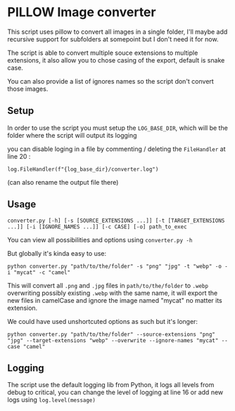 # PILLOW Image converter
This script uses pillow to convert all images in a single folder, I'll maybe add recursive support for subfolders at somepoint but I don't need it for now.

The script is able to convert multiple souce extensions to multiple extensions, it also allow you to chose casing of the export, default is snake case. 

You can also provide a list of ignores names so the script don't convert those images.

## Setup

In order to use the script you must setup the `LOG_BASE_DIR`, which will be the folder where the script will output its logging 

you can disable loging in a file by commenting / deleting the `FileHandler` at line 20 :

    log.FileHandler(f"{log_base_dir}/converter.log")

(can also rename the output file there)

## Usage

    converter.py [-h] [-s [SOURCE_EXTENSIONS ...]] [-t [TARGET_EXTENSIONS ...]] [-i [IGNORE_NAMES ...]] [-c CASE] [-o] path_to_exec

You can view all possibilities and options using 
`converter.py -h`


But globally it's kinda easy to use:

    python converter.py "path/to/the/folder" -s "png" "jpg" -t "webp" -o -i "mycat" -c "camel"

This will convert all `.png` and `.jpg` files in `path/to/the/folder` to `.webp` overwriting possibly existing `.webp` with the same name, it will export the new files in camelCase and ignore the image named "mycat" no matter its extension.

We could have used unshortcuted options as such but it's longer:

    python converter.py "path/to/the/folder" --source-extensions "png" "jpg" --target-extensions "webp" --overwrite --ignore-names "mycat" --case "camel"

## Logging

The script use the default logging lib from Python, it logs all levels from debug to critical, you can change the level of logging at line 16 or add new logs using `log.level(message)`